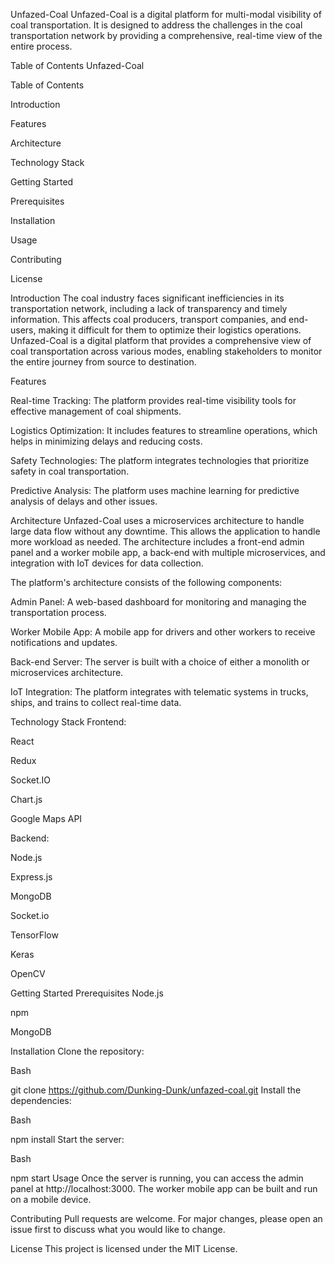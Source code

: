 Unfazed-Coal
Unfazed-Coal is a digital platform for multi-modal visibility of coal transportation. It is designed to address the challenges in the coal transportation network by providing a comprehensive, real-time view of the entire process.

Table of Contents
Unfazed-Coal

Table of Contents

Introduction

Features

Architecture

Technology Stack

Getting Started

Prerequisites

Installation

Usage

Contributing

License

Introduction
The coal industry faces significant inefficiencies in its transportation network, including a lack of transparency and timely information. This affects coal producers, transport companies, and end-users, making it difficult for them to optimize their logistics operations. Unfazed-Coal is a digital platform that provides a comprehensive view of coal transportation across various modes, enabling stakeholders to monitor the entire journey from source to destination. 

Features

Real-time Tracking: The platform provides real-time visibility tools for effective management of coal shipments. 


Logistics Optimization: It includes features to streamline operations, which helps in minimizing delays and reducing costs. 


Safety Technologies: The platform integrates technologies that prioritize safety in coal transportation. 


Predictive Analysis: The platform uses machine learning for predictive analysis of delays and other issues. 

Architecture
Unfazed-Coal uses a microservices architecture to handle large data flow without any downtime. This allows the application to handle more workload as needed.  The architecture includes a front-end admin panel and a worker mobile app, a back-end with multiple microservices, and integration with IoT devices for data collection.

The platform's architecture consists of the following components:


Admin Panel: A web-based dashboard for monitoring and managing the transportation process. 


Worker Mobile App: A mobile app for drivers and other workers to receive notifications and updates. 


Back-end Server: The server is built with a choice of either a monolith or microservices architecture. 


IoT Integration: The platform integrates with telematic systems in trucks, ships, and trains to collect real-time data. 

Technology Stack
Frontend:

React

Redux

Socket.IO

Chart.js

Google Maps API

Backend:

Node.js

Express.js

MongoDB

Socket.io

TensorFlow

Keras

OpenCV

Getting Started
Prerequisites
Node.js

npm

MongoDB

Installation
Clone the repository:

Bash

git clone https://github.com/Dunking-Dunk/unfazed-coal.git
Install the dependencies:

Bash

npm install
Start the server:

Bash

npm start
Usage
Once the server is running, you can access the admin panel at http://localhost:3000. The worker mobile app can be built and run on a mobile device.

Contributing
Pull requests are welcome. For major changes, please open an issue first to discuss what you would like to change.

License
This project is licensed under the MIT License.
